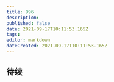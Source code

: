 ```yaml
---
title: 996
description: 
published: false
date: 2021-09-17T10:11:53.165Z
tags: 
editor: markdown
dateCreated: 2021-09-17T10:11:53.165Z
---
```


## 待续


